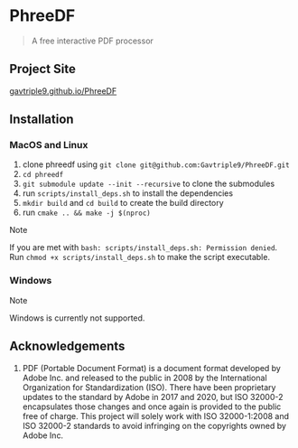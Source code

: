 # PhreeDF

> A free interactive PDF processor

## Project Site

[gavtriple9.github.io/PhreeDF](https://gavtriple9.github.io/PhreeDF/)

## Installation

### MacOS and Linux

1. clone phreedf using `git clone git@github.com:Gavtriple9/PhreeDF.git`
2. `cd phreedf`
3. `git submodule update --init --recursive` to clone the submodules
4. run `scripts/install_deps.sh` to install the dependencies
5. `mkdir build` and `cd build` to create the build directory
6. run `cmake .. && make -j $(nproc)`

> [!NOTE]
> If you are met with `bash: scripts/install_deps.sh: Permission denied`.  
> Run `chmod +x scripts/install_deps.sh` to make the script executable.

### Windows

> [!NOTE]
> Windows is currently not supported.

## Acknowledgements

1. PDF (Portable Document Format) is a document format developed by Adobe Inc. and released to the public in 2008 by the International Organization for Standardization (ISO). There have been proprietary updates to the standard by Adobe in 2017 and 2020, but ISO 32000-2 encapsulates those changes and once again is provided to the public free of charge. This project will solely work with ISO 32000-1:2008 and ISO 32000-2 standards to avoid infringing on the copyrights owned by Adobe Inc.
